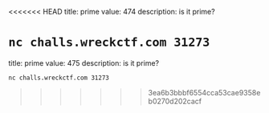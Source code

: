 <<<<<<< HEAD
title: prime
value: 474
description: is it prime?

`nc challs.wreckctf.com 31273`
=======
title: prime
value: 475
description: is it prime?

`nc challs.wreckctf.com 31273`
>>>>>>> 3ea6b3bbbf6554cca53cae9358eb0270d202cacf
